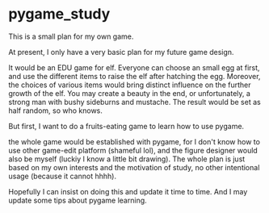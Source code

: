 # pygame_study
This is a small plan for my own game.


At present, I only have a very basic plan for my future game design.

It would be an EDU game for elf. Everyone can choose an small egg at first, and use the different items to raise the elf after hatching the egg. Moreover, the choices of various items would bring distinct influence on the further growth of the elf. You may create a beauty in the end, or unfortunately, a strong man with bushy sideburns and mustache. The result would be set as half random, so who knows.  

But first, I want to do a fruits-eating game to learn how to use pygame.

the whole game would be established with pygame, for I don't know how to use other game-edit platform (shameful lol), and the figure designer would also be myself (luckiy I know a little bit drawing). The whole plan is just based on my own interests and the motivation of study, no other intentional usage (because it cannot hhhh).

Hopefully I can insist on doing this and update it time to time. And I may update some tips about pygame learning.


